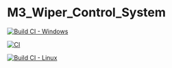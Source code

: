 # M3_Wiper_Control_System

[![Build CI - Windows](https://github.com/Hariprasath19/M3_Wiper_Control_System/actions/workflows/Build%20on%20windows.yml/badge.svg)](https://github.com/Hariprasath19/M3_Wiper_Control_System/actions/workflows/Build%20on%20windows.yml)


[![CI](https://github.com/Hariprasath19/M3_Wiper_Control_System/actions/workflows/main.yml/badge.svg)](https://github.com/Hariprasath19/M3_Wiper_Control_System/actions/workflows/main.yml)

[![Build CI - Linux](https://github.com/Hariprasath19/M3_Wiper_Control_System/actions/workflows/Build%20on%20linux.yml/badge.svg)](https://github.com/Hariprasath19/M3_Wiper_Control_System/actions/workflows/Build%20on%20linux.yml)
